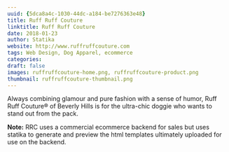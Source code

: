 ```yaml
--- 
uuid: {5dca8a4c-1030-44dc-a184-be7276363e48} 
title: Ruff Ruff Couture
linktitle: Ruff Ruff Couture
date: 2018-01-23 
author: Statika 
website: http://www.ruffruffcouture.com
tags: Web Design, Dog Apparel, ecommerce
categories:   
draft: false 
images: ruffruffcouture-home.png, ruffruffcouture-product.png
thumbnail: ruffruffcouture-thumbnail.png
---
```


Always combining glamour and pure fashion with a sense of humor, Ruff Ruff Couture® of 
Beverly Hills is for the ultra-chic doggie who wants to stand out from the pack.

**Note:**  RRC uses a commercial ecommerce backend for sales but uses statika to generate and preview the html templates
ultimately uploaded for use on the backend.

